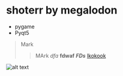 # shoterr by megalodon
* pygame
* Pyqt5
> Mark
>> MArk
_dfa_
__fdwaf__
___FDs___
[lkokook]()


![alt text](image.png)
